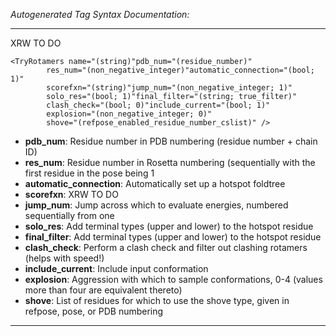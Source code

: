 _Autogenerated Tag Syntax Documentation:_

---
XRW TO DO

```
<TryRotamers name="(string)"pdb_num="(residue_number)"
        res_num="(non_negative_integer)"automatic_connection="(bool; 1)"
        scorefxn="(string)"jump_num="(non_negative_integer; 1)"
        solo_res="(bool; 1)"final_filter="(string; true_filter)"
        clash_check="(bool; 0)"include_current="(bool; 1)"
        explosion="(non_negative_integer; 0)"
        shove="(refpose_enabled_residue_number_cslist)" />
```

-   **pdb_num**: Residue number in PDB numbering (residue number + chain ID)
-   **res_num**: Residue number in Rosetta numbering (sequentially with the first residue in the pose being 1
-   **automatic_connection**: Automatically set up a hotspot foldtree
-   **scorefxn**: XRW TO DO
-   **jump_num**: Jump across which to evaluate energies, numbered sequentially from one
-   **solo_res**: Add terminal types (upper and lower) to the hotspot residue
-   **final_filter**: Add terminal types (upper and lower) to the hotspot residue
-   **clash_check**: Perform a clash check and filter out clashing rotamers (helps with speed!)
-   **include_current**: Include input conformation
-   **explosion**: Aggression with which to sample conformations, 0-4 (values more than four are equivalent thereto)
-   **shove**: List of residues for which to use the shove type, given in refpose, pose, or PDB numbering

---
